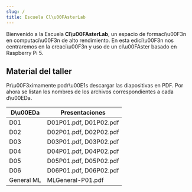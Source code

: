 ```yaml
---
slug: /
title: Escuela Cl\u00FAsterLab
---
```


Bienvenido a la Escuela **Cl\u00FAsterLab**, un espacio de formaci\u00F3n en
computaci\u00F3n de alto rendimiento. En esta edici\u00F3n nos centraremos en
la creaci\u00F3n y uso de un cl\u00FAster basado en Raspberry Pi 5.

## Material del taller

Pr\u00F3ximamente podr\u00E1s descargar las diapositivas en PDF. Por ahora se
listan los nombres de los archivos correspondientes a cada d\u00EDa.

| D\u00EDa | Presentaciones |
| --- | --- |
| D01 | D01P01.pdf, D01P02.pdf |
| D02 | D02P01.pdf, D02P02.pdf |
| D03 | D03P01.pdf, D03P02.pdf |
| D04 | D04P01.pdf, D04P02.pdf |
| D05 | D05P01.pdf, D05P02.pdf |
| D06 | D06P01.pdf, D06P02.pdf |
| General ML | MLGeneral-P01.pdf |
